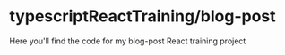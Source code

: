 # typescriptReactTraining/blog-post
Here you'll find the code for my blog-post React training project

